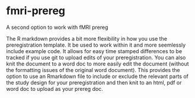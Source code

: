 # fmri-prereg
A second option to work with fMRI prereg


The R markdown provides a bit more flexibility in how you use the preregistration template. It be used to work within it and more seemlessly include example code. It allows for easy time stamped differences to be tracked if you use git to upload edits of your preregistration. You can also knit the document to a word doc to more easily edit the document (without the formatting issues of the original word document). This provides the option to use an Rmarkdown file to include or exclude the relevant parts of the study design for your preregistration and then knit to an html, pdf or word doc to upload as your prereg doc. 
